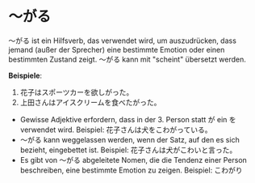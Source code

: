 # 〜がる

〜がる ist ein Hilfsverb, das verwendet wird, um auszudrücken, dass jemand (außer der Sprecher) eine bestimmte Emotion oder einen bestimmten Zustand zeigt. 〜がる kann mit "scheint" übersetzt werden.

**Beispiele**:

1. 花子はスポーツカーを欲しがった。
2. 上田さんはアイスクリームを食べたがった。

- Gewisse Adjektive erfordern, dass in der 3. Person statt が ein を verwendet wird. Beispiel: 花子さんは犬をこわがっている。
- 〜がる kann weggelassen werden, wenn der Satz, auf den es sich bezieht, eingebettet ist. Beispiel: 花子さんは犬がこわいと言った。
- Es gibt von 〜がる abgeleitete Nomen, die die Tendenz einer Person beschreiben, eine bestimmte Emotion zu zeigen. Beispiel: こわがり

